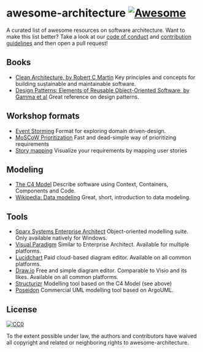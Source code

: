 # awesome-architecture [![Awesome](https://cdn.rawgit.com/sindresorhus/awesome/d7305f38d29fed78fa85652e3a63e154dd8e8829/media/badge.svg)](https://github.com/sindresorhus/awesome)
A curated list of awesome resources on software architecture.
Want to make this list better? Take a look at our [code of conduct](code_of_conduct.md)
and [contribution guidelines](contributing.md) and then open a pull request!

## Books
- [Clean Architecture, by Robert C Martin](https://www.amazon.com/Clean-Architecture-Craftsmans-Software-Structure/dp/0134494164) 
  Key principles and concepts for building sustainable and maintainable software.
- [Design Patterns: Elements of Reusable Object-Oriented Software, by Gamma et al](https://www.amazon.com/Design-Patterns-Elements-Reusable-Object-Oriented/dp/0201633612/)
  Great reference on design patterns.

## Workshop formats
- [Event Storming](https://www.eventstorming.com/)
  Format for exploring domain driven-design.
- [MoSCoW Prioritization](https://www.knowledgehut.com/blog/agile/how-to-prioritise-requirements-with-the-moscow-technique)
  Fast and dead-simple way of prioritizing requirements
- [Story mapping](https://www.jpattonassociates.com/wp-content/uploads/2015/03/story_mapping.pdf) Visualize your requirements by mapping user stories 

## Modeling
- [The C4 Model](https://c4model.com/)
  Describe software using Context, Containers, Components and Code.
- [Wikipedia: Data modeling](https://en.wikipedia.org/wiki/Data_modeling)
  Great, short, introduction to data modeling.

## Tools
- [Sparx Systems Enterprise Architect](https://sparxsystems.com/products/ea/index.html)
  Object-oriented modelling suite. Only available natively for Windows.
- [Visual Paradigm](https://www.visual-paradigm.com/)
  Similar to Enterprise Architect. Available for multiple platforms. 
- [Lucidchart](https://www.lucidchart.com)
  Paid cloud-based diagram editor. Available on all common platforms.
- [Draw.io](https://www.draw.io) 
  Free and simple diagram editor. Comparable to Visio and its likes. Available on all common platforms.
- [Structurizr](https://structurizr.com)
  Modelling tool based on the C4 Model (see above)
- [Poseidon](http://www.gentleware.com/)
  Commercial UML modelling tool based on ArgoUML. 
  
## License

[![CC0](https://licensebuttons.net/p/zero/1.0/88x31.png)](https://creativecommons.org/publicdomain/zero/1.0/)

To the extent possible under law, the authors and contributors have waived all copyright
and related or neighboring rights to awesome-architecture.

